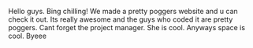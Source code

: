 Hello guys. Bing chilling! We made a pretty poggers website and u can check it out. Its really awesome and the guys who coded it are pretty poggers. Cant forget the project manager. She is cool. Anyways space is cool. Byeee

